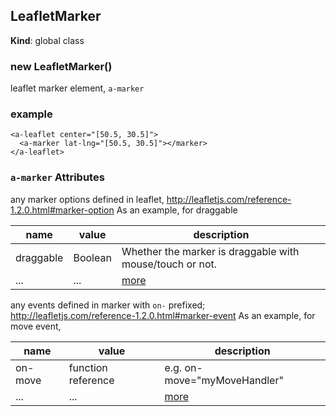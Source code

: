 <a name="LeafletMarker"></a>

## LeafletMarker
**Kind**: global class  
<a name="new_LeafletMarker_new"></a>

### new LeafletMarker()
leaflet marker element, `a-marker`

### example
```
<a-leaflet center="[50.5, 30.5]">
  <a-marker lat-lng="[50.5, 30.5]"></marker>
</a-leaflet>
```

### `a-marker` Attributes 
any marker options defined in leaflet, http://leafletjs.com/reference-1.2.0.html#marker-option
As an example, for draggable 

 |name|value|description|
 |---|---|---|
 |draggable|Boolean| Whether the marker is draggable with mouse/touch or not.
 |...|...| [more](http://leafletjs.com/reference-1.2.0.html#marker-option)

any events defined in marker with `on-` prefixed; http://leafletjs.com/reference-1.2.0.html#marker-event
As an example, for move event, 

 |name|value|description|
 |---|---|---|
 |on-move|function reference| e.g. on-move="myMoveHandler"
 |...|...| [more](http://leafletjs.com/reference-1.2.0.html#marker-event)

